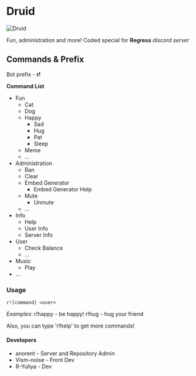 # Druid
![Druid](https://cdn.discordapp.com/attachments/542059731842498571/542846633193504780/druid_head.png)

Fun, administration and more!
Coded special for **Regress** _discord server_

## Commands & Prefix
  Bot prefix - **r!**

**Command List**
* Fun
  * Cat
  * Dog
  * Happy
    * Sad
    * Hug
    * Pat
    * Sleep
  * Meme
  * ...
* Administration
  * Ban
  * Clear
  * Embed Generator
    * Embed Generator Help
  * Mute
    * Unmute
  * ...
* Info
  * Help
  * User Info
  * Server Info
* User
  * Check Balance
  * ...
* Music
  * Play
* ...

### Usage
```r![command] <user>```

_Examples_:
	r!happy - be happy!
	r!hug <user> - hug your friend

Also, you can type 'r!help' to get more commands!

#### Developers
* anorent - Server and Repository Admin
* Vism-noise - Front Dev
* R-Yuliya - Dev


